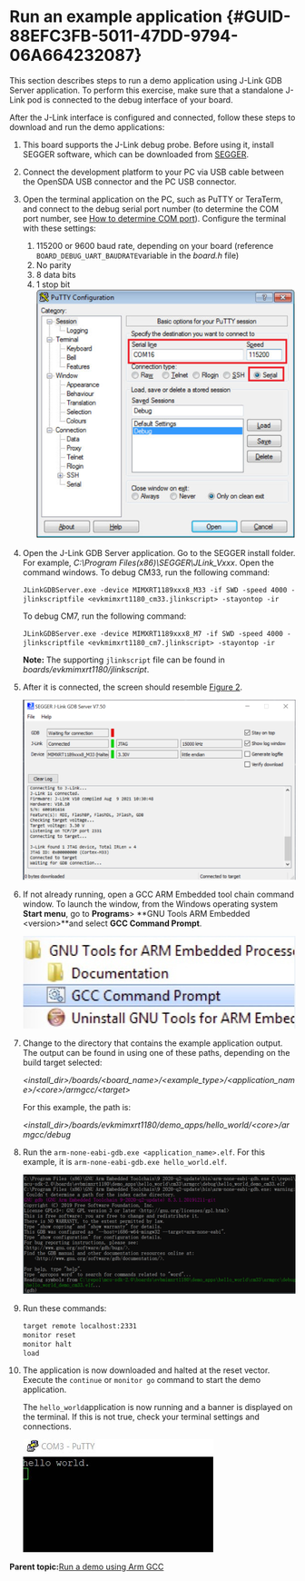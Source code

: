 # Run an example application {#GUID-88EFC3FB-5011-47DD-9794-06A664232087}

This section describes steps to run a demo application using J-Link GDB Server application. To perform this exercise, make sure that a standalone J-Link pod is connected to the debug interface of your board.

After the J-Link interface is configured and connected, follow these steps to download and run the demo applications:

1.  This board supports the J-Link debug probe. Before using it, install SEGGER software, which can be downloaded from [SEGGER](http://www.segger.com/).
2.  Connect the development platform to your PC via USB cable between the OpenSDA USB connector and the PC USB connector.
3.  Open the terminal application on the PC, such as PuTTY or TeraTerm, and connect to the debug serial port number \(to determine the COM port number, see [How to determine COM port](how_to_determine_com_port.md)\). Configure the terminal with these settings:

    1.  115200 or 9600 baud rate, depending on your board \(reference `BOARD_DEBUG_UART_BAUDRATE`variable in the *board.h* file\)
    2.  No parity
    3.  8 data bits
    4.  1 stop bit
    ![](../images/armgcc_terminal_putty_configuration.jpg "Terminal (PuTTY) configurations")

4.  Open the J-Link GDB Server application. Go to the SEGGER install folder. For example, *C:\\Program Files\(x86\)\\SEGGER\\JLink\_Vxxx*. Open the command windows. To debug CM33, run the following command:

    ```
    JLinkGDBServer.exe -device MIMXRT1189xxx8_M33 -if SWD -speed 4000 -jlinkscriptfile <evkmimxrt1180_cm33.jlinkscript> -stayontop -ir
    ```

    To debug CM7, run the following command:

    ```
    JLinkGDBServer.exe -device MIMXRT1189xxx8_M7 -if SWD -speed 4000 -jlinkscriptfile <evkmimxrt1180_cm7.jlinkscript> -stayontop -ir
    ```

    **Note:** The supporting `jlinkscript` file can be found in *boards/evkmimxrt1180/jlinkscript*.

5.  After it is connected, the screen should resemble [Figure 2](#FIG_SEGGERJLINK).

    ![](../images/armgcc_segger_jlink_gdb_server_screen.png "SEGGER J-Link GDB Server screen after successful connection")

6.  If not already running, open a GCC ARM Embedded tool chain command window. To launch the window, from the Windows operating system **Start menu**, go to **Programs**&gt; **GNU Tools ARM Embedded &lt;version&gt;**and select **GCC Command Prompt**.

    ![](../images/armgcc_launch_command_prompt.png "Launch command prompt")

7.  Change to the directory that contains the example application output. The output can be found in using one of these paths, depending on the build target selected:

    *&lt;install\_dir&gt;/boards/&lt;board\_name&gt;/&lt;example\_type&gt;/&lt;application\_name&gt;/&lt;core&gt;/armgcc/&lt;target&gt;*

    For this example, the path is:

    *&lt;install\_dir&gt;/boards/evkmimxrt1180/demo\_apps/hello\_world/&lt;core&gt;/armgcc/debug*

8.  Run the `arm-none-eabi-gdb.exe <application_name>.elf`. For this example, it is `arm-none-eabi-gdb.exe hello_world.elf`.

    ![](../images/armgcc_run_arm-none-eabi-gdb.png "Run arm-none-eabi-gdb")

9.  Run these commands:

    ```
    target remote localhost:2331
    monitor reset
    monitor halt
    load
    ```

10. The application is now downloaded and halted at the reset vector. Execute the `continue` or `monitor go` command to start the demo application.

    The `hello_world`application is now running and a banner is displayed on the terminal. If this is not true, check your terminal settings and connections.

    ![](../images/armgcc_text_display.png "Text display of the hello_world demo")


**Parent topic:**[Run a demo using Arm GCC](../topics/run_a_demo_using_arm_gcc.md)

